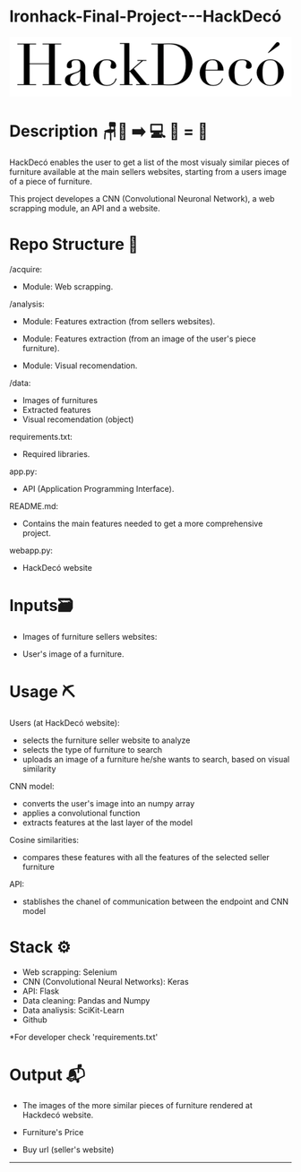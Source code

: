 # Ironhack-Final-Project---HackDecó

![Alt text](./static/img/hackdeco.png?raw=true "Title")

# Description 🪑🔎   ➡️   💻 🤖 = 💺 

HackDecó enables the user to get a list of the most visualy similar pieces of furniture available at the main sellers websites, starting from a users image of a piece of furniture.

This project developes a CNN (Convolutional Neuronal Network), a web scrapping module, an API and a website. 

# Repo Structure 📂
/acquire: 
- Module: Web scrapping.
 
  
/analysis:
 
- Module: Features extraction (from sellers websites).

- Module: Features extraction (from an image of the user's piece furniture).

- Module: Visual recomendation.
 
 
/data:
- Images of furnitures
- Extracted features
- Visual recomendation (object)

requirements.txt:
- Required libraries.

app.py:
- API (Application Programming Interface).

README.md:
- Contains the main features needed to get a more comprehensive project.

webapp.py:
- HackDecó website

# Inputs🗃

- Images of furniture sellers websites: 

- User's image of a furniture.


# Usage ⛏

Users (at HackDecó website):
- selects the furniture seller website to analyze
- selects the type of furniture to search
- uploads an image of a furniture he/she wants to search, based on visual similarity
    
CNN model:
- converts the user's image into an numpy array
- applies a convolutional function
- extracts features at the last layer of the model

Cosine similarities:
- compares these features with all the features of the selected seller furniture

API:
- stablishes the chanel of communication between the endpoint and CNN model



# Stack ⚙

- Web scrapping: Selenium
- CNN (Convolutional Neural Networks): Keras
- API: Flask
- Data cleaning: Pandas and Numpy
- Data analiysis: SciKit-Learn
- Github

*For developer check 'requirements.txt'


# Output  📬

- The images of the more similar pieces of furniture rendered at Hackdecó website.

- Furniture's Price

- Buy url (seller's website)


-----------
